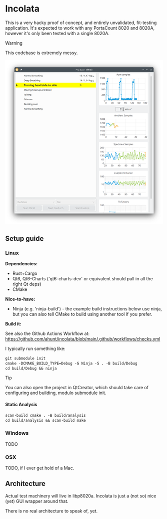 # Incolata

This is a very hacky proof of concept, and entirely unvalidated, fit-testing
application. It's expected to work with any PortaCount 8020 and 8020A, however
it's only been tested with a single 8020A.

> [!WARNING]
> This codebase is extremely messy.

![Main Window, showing a test in progress](/docs/img/screenshot_main_2024_11_02.png?raw=true "Screenshot of the test window")

## Setup guide

### Linux

**Dependencies:**

* Rust+Cargo
* Qt6, Qt6-Charts ('qt6-charts-dev' or equivalent should pull in all the right Qt deps)
* CMake

**Nice-to-have:**

* Ninja (e.g. 'ninja-build') - the example build instructions below use ninja,
  but you can also tell CMake to build using another tool if you prefer.

**Build it:**

See also the Github Actions Workflow at:
https://github.com/ahunt/incolata/blob/main/.github/workflows/checks.yml

I typically run something like:
```
git submodule init
cmake -DCMAKE_BUILD_TYPE=Debug -G Ninja -S . -B build/Debug
cd build/Debug && ninja
```

> [!TIP]  
> You can also open the project in QtCreator, which should take care of
> configuring and building, modulo submodule init.

#### Static Analysis

```
scan-build cmake . -B build/analysis
cd build/analysis && scan-build make
```

### Windows

TODO

### OSX

TODO, if I ever get hold of a Mac.

## Architecture

Actual test machinery will live in libp8020a. Incolata is just a (not so) nice
(yet) GUI wrapper around that.

There is no real architecture to speak of, yet.

